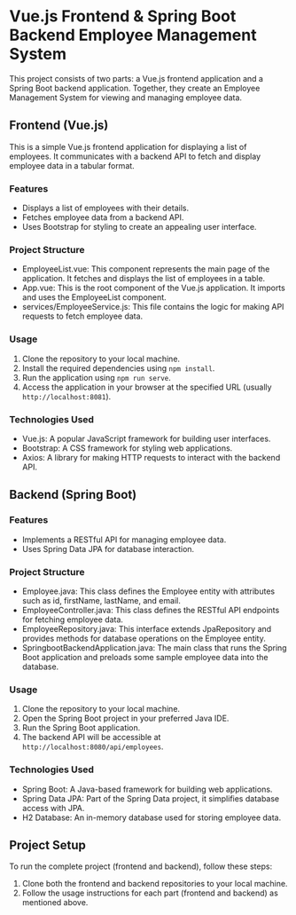 # Vue.js Frontend & Spring Boot Backend Employee Management System

This project consists of two parts: a Vue.js frontend application and a Spring Boot backend application. Together, they create an Employee Management System for viewing and managing employee data.

## Frontend (Vue.js)

This is a simple Vue.js frontend application for displaying a list of employees. It communicates with a backend API to fetch and display employee data in a tabular format.

### Features

- Displays a list of employees with their details.
- Fetches employee data from a backend API.
- Uses Bootstrap for styling to create an appealing user interface.

### Project Structure

- EmployeeList.vue: This component represents the main page of the application. It fetches and displays the list of employees in a table.
- App.vue: This is the root component of the Vue.js application. It imports and uses the EmployeeList component.
- services/EmployeeService.js: This file contains the logic for making API requests to fetch employee data.

### Usage

1. Clone the repository to your local machine.
2. Install the required dependencies using `npm install`.
3. Run the application using `npm run serve`.
4. Access the application in your browser at the specified URL (usually `http://localhost:8081`).

### Technologies Used

- Vue.js: A popular JavaScript framework for building user interfaces.
- Bootstrap: A CSS framework for styling web applications.
- Axios: A library for making HTTP requests to interact with the backend API.

## Backend (Spring Boot)

### Features

- Implements a RESTful API for managing employee data.
- Uses Spring Data JPA for database interaction.

### Project Structure

- Employee.java: This class defines the Employee entity with attributes such as id, firstName, lastName, and email.
- EmployeeController.java: This class defines the RESTful API endpoints for fetching employee data.
- EmployeeRepository.java: This interface extends JpaRepository and provides methods for database operations on the Employee entity.
- SpringbootBackendApplication.java: The main class that runs the Spring Boot application and preloads some sample employee data into the database.

### Usage

1. Clone the repository to your local machine.
2. Open the Spring Boot project in your preferred Java IDE.
3. Run the Spring Boot application.
4. The backend API will be accessible at `http://localhost:8080/api/employees`.

### Technologies Used

- Spring Boot: A Java-based framework for building web applications.
- Spring Data JPA: Part of the Spring Data project, it simplifies database access with JPA.
- H2 Database: An in-memory database used for storing employee data.

## Project Setup

To run the complete project (frontend and backend), follow these steps:

1. Clone both the frontend and backend repositories to your local machine.
2. Follow the usage instructions for each part (frontend and backend) as mentioned above.
